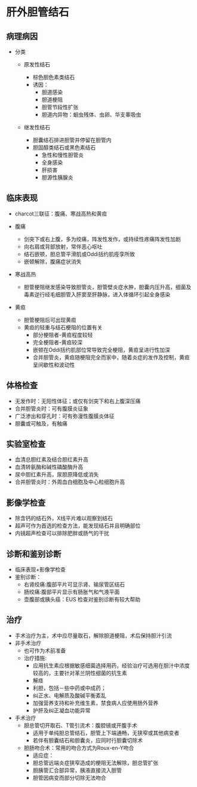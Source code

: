 # 肝外胆管结石
## 病理病因
- 分类
  - 原发性结石
    - 棕色胆色素类结石
    - 诱因：
      - 胆道感染
      - 胆道梗阻
      - 胆管节段性扩张
      - 胆道内异物：蛔虫残体、虫卵、华支睾吸虫


  - 继发性结石
    - 胆囊结石排进胆管并停留在胆管内
    - 胆固醇类结石或黑色素结石
      - 急性和慢性胆管炎
      - 全身感染
      - 肝损害
      - 胆源性胰腺炎


## 临床表现
- charcot三联征：腹痛、寒战高热和黄疸
- 腹痛
  - 剑突下或右上腹，多为绞痛，阵发性发作，或持续性疼痛阵发性加剧
  - 向右肩或背部放射，常伴恶心呕吐
  - 结石嵌顿，胆总管平滑肌或Oddi括约肌痊孪所致
  - 嵌顿解除，腹痛症状消失

- 寒战高热
  - 胆管梗阻继发感染导致胆管炎，胆管壁炎症水肿，胆囊内压升高，细菌及毒素逆行经毛细胆管入肝窦至肝静脉，进入体循环引起全身感染
  
- 黄疸
  - 胆管梗阻后可出现黄疸
  - 黄疸的轻重与结石梗阻的位置有关  
    - 部分梗阻者-黄疸程度较轻
    - 完全梗阻者-黄疸较深
    - 嵌顿在Oddi括约肌部位常导致完全梗阻，黄疸呈进行性加深
    - 合并胆管炎，黄疸随梗阻完全而家中，随着炎症的发作及控制，黄疸呈间歇性和波动性
  
## 体格检查
- 无发作时：无阳性体征；或仅有剑突下和右上腹深压痛
- 合并胆管炎时：可有腹膜炎征象
- 广泛渗出和穿孔时：可有弥漫性腹膜炎体征
- 胆囊或可触及，有触痛
  

## 实验室检查
- 血清总胆红素及结合胆红素升高
- 血清转氨酶和碱性磷酸酶升高
- 尿中胆红素升高，尿胆原降低或消失
- 合并胆管炎时：外周血白细胞及中心粒细胞升高
## 影像学检查
- 除含钙的结石外，X线平片难以观察到结石
- 超声可作为首选的检查方法，能发现结石并且明确部位
- 内镜超声检查可以排除肥胖或肠气的干扰
## 诊断和鉴别诊断
- 临床表现+影像学检查
- 鉴别诊断：
  - 右肾绞痛:腹部平片可显示肾、输尿管区结石
  - 肠绞痛:腹部平片显示有肠胀气和气液平面
  - 壶腹部或胰头癌：EUS 检查对鉴别诊断有较大帮助

## 治疗
- 手术治疗为主，术中应尽量取石，解除胆道梗阻，术后保持胆汁引流
- 非手术治疗
  - 也可作为术前准备
  - 治疗措施:
    - 应用抗生素应根据敏感细菌选择用药，经验治疗可选用在胆汁中浓度较高的，主要针对革兰阴性细菌的抗生素
    - 解痉
    - 利胆，包括－些中药或中成药；
    - 纠正水、电解质及酸碱平衡紊乱
    - 加强营养支持和补充维生素，禁食病人应使用肠外营养
    - 护肝及纠正凝血功能异常
- 手术治疗
  - 胆总管切开取石、T管引流术：腹腔镜或开腹手术
    - 适用于单纯胆总管结石，胆管上下端通畅，无狭窄或其他病变者
    - 若伴有胆囊结石和胆囊炎，应同时行胆囊切除术
  - 胆肠吻合术：常用的吻合方式为Roux-en-Y吻合
     - 适应症：
     - 胆总管远端炎症狭窄造成的梗阻无法解除，胆总管扩张
     - 胆胰管汇合部异常，胰液直接流入胆管
     - 胆管因病变而部分切除无法吻合

